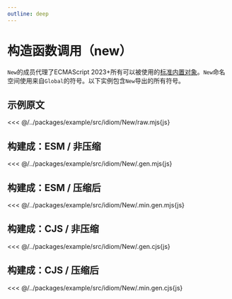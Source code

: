 ```yaml
---
outline: deep
---
```


# 构造函数调用（new）
`New`的成员代理了ECMAScript 2023+所有可以被使用的[标准内置对象](https://developer.mozilla.org/zh-CN/docs/Web/JavaScript/Reference/Global_Objects)。`New`命名空间使用来自`Global`的符号。以下实例包含`New`导出的所有符号。

## 示例原文
<<< @/../packages/example/src/idiom/New/raw.mjs{js}

## 构建成：ESM / 非压缩
<<< @/../packages/example/src/idiom/New/.gen.mjs{js}

## 构建成：ESM / 压缩后
<<< @/../packages/example/src/idiom/New/.min.gen.mjs{js}

## 构建成：CJS / 非压缩
<<< @/../packages/example/src/idiom/New/.gen.cjs{js}

## 构建成：CJS / 压缩后
<<< @/../packages/example/src/idiom/New/.min.gen.cjs{js}
